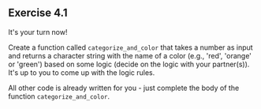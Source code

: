 ## Exercise 4.1

It's your turn now! 

Create a function called `categorize_and_color` that takes a number as input and returns a character string with the name of a color (e.g., 'red', 'orange' or 'green') based on some logic (decide on the logic with your partner(s)). It's up to you to come up with the logic rules.


All other code is already written for you - just complete the body of the function `categorize_and_color`.
